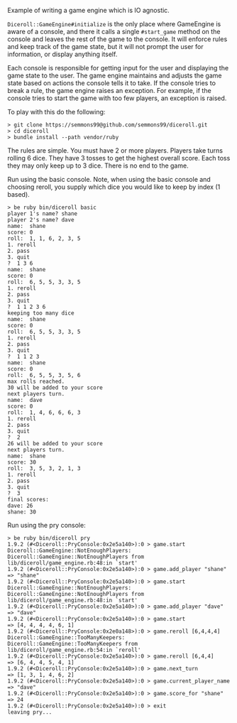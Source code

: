 Example of writing a game engine which is IO agnostic.

`Diceroll::GameEngine#initialize` is the only place where GameEngine is aware of a console, and there it calls a single `#start_game` method on the console and leaves the rest of the game to the console. It will enforce rules and keep track of the game state, but it will not prompt the user for information, or display anything itself.

Each console is responsible for getting input for the user and displaying the game state to the user. The game engine maintains and adjusts the game state based on actions the console tells it to take. If the console tries to break a rule, the game engine raises an exception. For example, if the console tries to start the game with too few players, an exception is raised.

To play with this do the following:

```shell
> git clone https://semmons99@github.com/semmons99/diceroll.git
> cd diceroll
> bundle install --path vendor/ruby
```

The rules are simple. You must have 2 or more players. Players take turns rolling 6 dice. They have 3 tosses to get the highest overall score. Each toss they may only keep up to 3 dice. There is no end to the game.

Run using the basic console. Note, when using the basic console and choosing reroll, you supply which dice you would like to keep by index (1 based).

```shell
> be ruby bin/diceroll basic
player 1's name? shane
player 2's name? dave
name:  shane
score: 0
roll:  1, 1, 6, 2, 3, 5
1. reroll
2. pass
3. quit
?  1 3 6
name:  shane
score: 0
roll:  6, 5, 5, 3, 3, 5
1. reroll
2. pass
3. quit
?  1 1 2 3 6
keeping too many dice
name:  shane
score: 0
roll:  6, 5, 5, 3, 3, 5
1. reroll
2. pass
3. quit
?  1 1 2 3
name:  shane
score: 0
roll:  6, 5, 5, 3, 5, 6
max rolls reached.
30 will be added to your score
next players turn.
name:  dave
score: 0
roll:  1, 4, 6, 6, 6, 3
1. reroll
2. pass
3. quit
?  2
26 will be added to your score
next players turn.
name:  shane
score: 30
roll:  3, 5, 3, 2, 1, 3
1. reroll
2. pass
3. quit
?  3
final scores:
dave: 26
shane: 30
```

Run using the pry console:

```shell
> be ruby bin/diceroll pry
1.9.2 (#<Diceroll::PryConsole:0x2e5a140>):0 > game.start
Diceroll::GameEngine::NotEnoughPlayers: Diceroll::GameEngine::NotEnoughPlayers from lib/diceroll/game_engine.rb:48:in `start'
1.9.2 (#<Diceroll::PryConsole:0x2e5a140>):0 > game.add_player "shane"
=> "shane"
1.9.2 (#<Diceroll::PryConsole:0x2e5a140>):0 > game.start
Diceroll::GameEngine::NotEnoughPlayers: Diceroll::GameEngine::NotEnoughPlayers from lib/diceroll/game_engine.rb:48:in `start'
1.9.2 (#<Diceroll::PryConsole:0x2e5a140>):0 > game.add_player "dave"
=> "dave"
1.9.2 (#<Diceroll::PryConsole:0x2e5a140>):0 > game.start
=> [4, 4, 4, 4, 6, 1]
1.9.2 (#<Diceroll::PryConsole:0x2e0a148>):0 > game.reroll [6,4,4,4]
Diceroll::GameEngine::TooManyKeepers: Diceroll::GameEngine::TooManyKeepers from lib/diceroll/game_engine.rb:54:in `reroll'
1.9.2 (#<Diceroll::PryConsole:0x2e5a140>):0 > game.reroll [6,4,4]
=> [6, 4, 4, 5, 4, 1]
1.9.2 (#<Diceroll::PryConsole:0x2e5a140>):0 > game.next_turn
=> [1, 3, 1, 4, 6, 2]
1.9.2 (#<Diceroll::PryConsole:0x2e5a140>):0 > game.current_player_name
=> "dave"
1.9.2 (#<Diceroll::PryConsole:0x2e5a140>):0 > game.score_for "shane"
=> 24
1.9.2 (#<Diceroll::PryConsole:0x2e5a140>):0 > exit
leaving pry...
```

